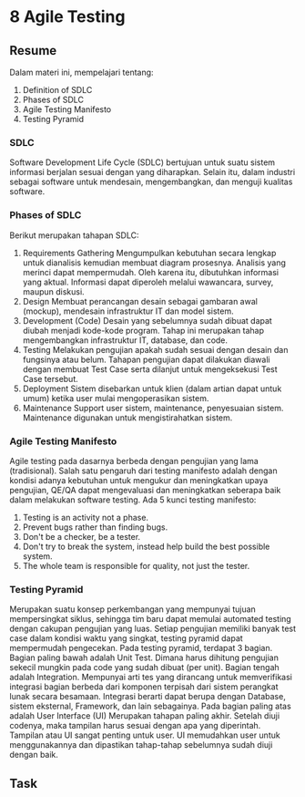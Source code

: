 # 8 Agile Testing

## Resume
Dalam materi ini, mempelajari tentang:
1. Definition of SDLC
2. Phases of SDLC
3. Agile Testing Manifesto
4. Testing Pyramid

### SDLC
Software Development Life Cycle (SDLC) bertujuan untuk
suatu sistem informasi berjalan sesuai dengan yang diharapkan.
Selain itu, dalam industri sebagai software untuk
mendesain, mengembangkan, dan menguji kualitas software.

### Phases of SDLC
Berikut merupakan tahapan SDLC:
1. Requirements Gathering
Mengumpulkan kebutuhan secara lengkap untuk dianalisis
kemudian membuat diagram prosesnya. 
Analisis yang merinci dapat mempermudah. 
Oleh karena itu, dibutuhkan informasi yang aktual.
Informasi dapat diperoleh melalui wawancara, survey, maupun diskusi.
2. Design
Membuat perancangan desain sebagai gambaran awal (mockup),
mendesain infrastruktur IT dan model sistem.
3. Development (Code)
Desain yang sebelumnya sudah dibuat dapat 
diubah menjadi kode-kode program.
Tahap ini merupakan tahap
mengembangkan infrastruktur IT, database, dan code.
4. Testing
Melakukan pengujian apakah sudah sesuai dengan
desain dan fungsinya atau belum.
Tahapan pengujian dapat dilakukan diawali dengan
membuat Test Case serta dilanjut untuk
mengeksekusi Test Case tersebut.
5. Deployment
Sistem disebarkan untuk klien (dalam artian dapat untuk
umum) ketika user mulai mengoperasikan sistem.
6. Maintenance
Support user sistem, maintenance, penyesuaian sistem.
Maintenance digunakan untuk mengistirahatkan sistem.

### Agile Testing Manifesto
Agile testing pada dasarnya berbeda dengan pengujian yang lama (tradisional).
Salah satu pengaruh dari testing manifesto adalah
dengan kondisi adanya kebutuhan untuk mengukur dan
meningkatkan upaya pengujian, QE/QA dapat mengevaluasi
dan meningkatkan seberapa baik dalam melakukan software testing.
Ada 5 kunci testing manifesto:
1. Testing is an activity not a phase.
2. Prevent bugs rather than finding bugs.
3. Don't be a checker, be a tester.
4. Don't try to break the system, instead help build the best 
possible system.
5. The whole team is responsible for quality,
not just the tester.

### Testing Pyramid
Merupakan suatu konsep perkembangan yang
mempunyai tujuan mempersingkat siklus, sehingga tim baru 
dapat memulai automated testing dengan
cakupan pengujian yang luas.
Setiap pengujian memiliki banyak test case
dalam kondisi waktu yang singkat,
testing pyramid dapat mempermudah pengecekan.
Pada testing pyramid, terdapat 3 bagian.
Bagian paling bawah adalah Unit Test.
Dimana harus dihitung pengujian sekecil mungkin pada
code yang sudah dibuat (per unit).
Bagian tengah adalah Integration.
Mempunyai arti tes yang dirancang untuk
memverifikasi integrasi bagian berbeda
dari komponen terpisah dari
sistem perangkat lunak secara besamaan.
Integrasi berarti dapat berupa dengan Database, 
sistem eksternal, Framework, dan lain sebagainya.
Pada bagian paling atas adalah User Interface (UI)
Merupakan tahapan paling akhir. Setelah diuji codenya,
maka tampilan harus sesuai dengan apa yang diperintah.
Tampilan atau UI sangat penting untuk user.
UI memudahkan user untuk menggunakannya dan dipastikan 
tahap-tahap sebelumnya sudah diuji dengan baik.

## Task
